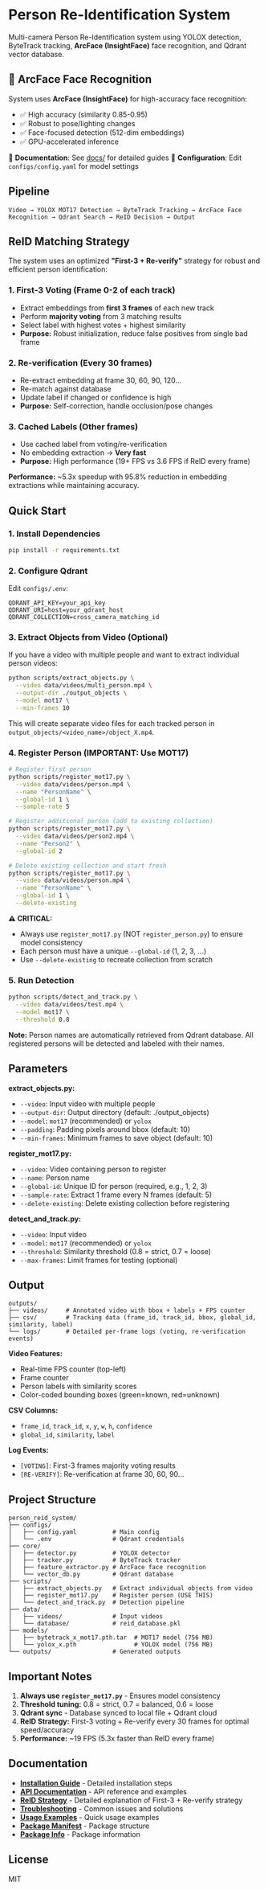 # Person Re-Identification System

Multi-camera Person Re-Identification system using YOLOX detection, ByteTrack tracking, **ArcFace (InsightFace)** face recognition, and Qdrant vector database.

## 🎯 ArcFace Face Recognition

System uses **ArcFace (InsightFace)** for high-accuracy face recognition:
- ✅ High accuracy (similarity 0.85-0.95)
- ✅ Robust to pose/lighting changes
- ✅ Face-focused detection (512-dim embeddings)
- ✅ GPU-accelerated inference

📖 **Documentation**: See [docs/](docs/) for detailed guides
🔧 **Configuration**: Edit `configs/config.yaml` for model settings

## Pipeline

```
Video → YOLOX MOT17 Detection → ByteTrack Tracking → ArcFace Face Recognition → Qdrant Search → ReID Decision → Output
```



## ReID Matching Strategy

The system uses an optimized **"First-3 + Re-verify"** strategy for robust and efficient person identification:

### 1. First-3 Voting (Frame 0-2 of each track)
- Extract embeddings from **first 3 frames** of each new track
- Perform **majority voting** from 3 matching results
- Select label with highest votes + highest similarity
- **Purpose:** Robust initialization, reduce false positives from single bad frame

### 2. Re-verification (Every 30 frames)
- Re-extract embedding at frame 30, 60, 90, 120...
- Re-match against database
- Update label if changed or confidence is high
- **Purpose:** Self-correction, handle occlusion/pose changes

### 3. Cached Labels (Other frames)
- Use cached label from voting/re-verification
- No embedding extraction → **Very fast**
- **Purpose:** High performance (19+ FPS vs 3.6 FPS if ReID every frame)

**Performance:** ~5.3x speedup with 95.8% reduction in embedding extractions while maintaining accuracy.

## Quick Start

### 1. Install Dependencies

```bash
pip install -r requirements.txt
```

### 2. Configure Qdrant

Edit `configs/.env`:

```env
QDRANT_API_KEY=your_api_key
QDRANT_URI=host=your_qdrant_host
QDRANT_COLLECTION=cross_camera_matching_id
```

### 3. Extract Objects from Video (Optional)

If you have a video with multiple people and want to extract individual person videos:

```bash
python scripts/extract_objects.py \
  --video data/videos/multi_person.mp4 \
  --output-dir ./output_objects \
  --model mot17 \
  --min-frames 10
```

This will create separate video files for each tracked person in `output_objects/<video_name>/object_X.mp4`.

### 4. Register Person (IMPORTANT: Use MOT17)

```bash
# Register first person
python scripts/register_mot17.py \
  --video data/videos/person.mp4 \
  --name "PersonName" \
  --global-id 1 \
  --sample-rate 5

# Register additional person (add to existing collection)
python scripts/register_mot17.py \
  --video data/videos/person2.mp4 \
  --name "Person2" \
  --global-id 2

# Delete existing collection and start fresh
python scripts/register_mot17.py \
  --video data/videos/person.mp4 \
  --name "PersonName" \
  --global-id 1 \
  --delete-existing
```

**⚠️ CRITICAL:**
- Always use `register_mot17.py` (NOT `register_person.py`) to ensure model consistency
- Each person must have a unique `--global-id` (1, 2, 3, ...)
- Use `--delete-existing` to recreate collection from scratch

### 5. Run Detection

```bash
python scripts/detect_and_track.py \
  --video data/videos/test.mp4 \
  --model mot17 \
  --threshold 0.8
```

**Note:** Person names are automatically retrieved from Qdrant database. All registered persons will be detected and labeled with their names.

## Parameters

**extract_objects.py:**
- `--video`: Input video with multiple people
- `--output-dir`: Output directory (default: ./output_objects)
- `--model`: `mot17` (recommended) or `yolox`
- `--padding`: Padding pixels around bbox (default: 10)
- `--min-frames`: Minimum frames to save object (default: 10)

**register_mot17.py:**
- `--video`: Video containing person to register
- `--name`: Person name
- `--global-id`: Unique ID for person (required, e.g., 1, 2, 3)
- `--sample-rate`: Extract 1 frame every N frames (default: 5)
- `--delete-existing`: Delete existing collection before registering

**detect_and_track.py:**
- `--video`: Input video
- `--model`: `mot17` (recommended) or `yolox`
- `--threshold`: Similarity threshold (0.8 = strict, 0.7 = loose)
- `--max-frames`: Limit frames for testing (optional)

## Output

```
outputs/
├── videos/     # Annotated video with bbox + labels + FPS counter
├── csv/        # Tracking data (frame_id, track_id, bbox, global_id, similarity, label)
└── logs/       # Detailed per-frame logs (voting, re-verification events)
```

**Video Features:**
- Real-time FPS counter (top-left)
- Frame counter
- Person labels with similarity scores
- Color-coded bounding boxes (green=known, red=unknown)

**CSV Columns:**
- `frame_id`, `track_id`, `x`, `y`, `w`, `h`, `confidence`
- `global_id`, `similarity`, `label`

**Log Events:**
- `[VOTING]`: First-3 frames majority voting results
- `[RE-VERIFY]`: Re-verification at frame 30, 60, 90...

## Project Structure

```
person_reid_system/
├── configs/
│   ├── config.yaml          # Main config
│   └── .env                 # Qdrant credentials
├── core/
│   ├── detector.py          # YOLOX detector
│   ├── tracker.py           # ByteTrack tracker
│   ├── feature_extractor.py # ArcFace face recognition
│   └── vector_db.py         # Qdrant database
├── scripts/
│   ├── extract_objects.py   # Extract individual objects from video
│   ├── register_mot17.py    # Register person (USE THIS)
│   └── detect_and_track.py  # Detection pipeline
├── data/
│   ├── videos/              # Input videos
│   └── database/            # reid_database.pkl
├── models/
│   ├── bytetrack_x_mot17.pth.tar  # MOT17 model (756 MB)
│   └── yolox_x.pth                # YOLOX model (756 MB)
└── outputs/                 # Generated outputs
```

## Important Notes

1. **Always use `register_mot17.py`** - Ensures model consistency
2. **Threshold tuning:** 0.8 = strict, 0.7 = balanced, 0.6 = loose
3. **Qdrant sync** - Database synced to local file + Qdrant cloud
4. **ReID Strategy:** First-3 voting + Re-verify every 30 frames for optimal speed/accuracy
5. **Performance:** ~19 FPS (5.3x faster than ReID every frame)

## Documentation

- **[Installation Guide](docs/INSTALLATION.md)** - Detailed installation steps
- **[API Documentation](docs/API.md)** - API reference and examples
- **[ReID Strategy](docs/REID_STRATEGY.md)** - Detailed explanation of First-3 + Re-verify strategy
- **[Troubleshooting](docs/TROUBLESHOOTING.md)** - Common issues and solutions
- **[Usage Examples](docs/USAGE.txt)** - Quick usage examples
- **[Package Manifest](docs/MANIFEST.txt)** - Package structure
- **[Package Info](docs/PACKAGE_INFO.txt)** - Package information

## License

MIT
